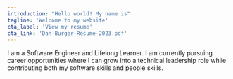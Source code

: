 ```yaml
---
introduction: "Hello world! My name is"
tagline: 'Welcome to my website'
cta_label: 'View my resume'
cta_link: 'Dan-Burger-Resume-2023.pdf'
---
```


I am a Software Engineer and Lifelong Learner. I am currently pursuing career opportunities where I can grow into a technical leadership role while contributing both my software skills and people skills.
